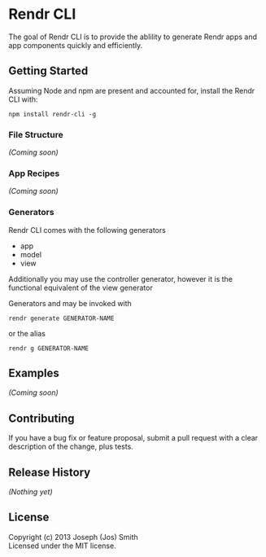 # Rendr CLI

The goal of Rendr CLI is to provide the ablility to generate Rendr apps and app components quickly and efficiently.


## Getting Started

Assuming Node and npm are present and accounted for, install the Rendr CLI with:

    npm install rendr-cli -g

### File Structure
_(Coming soon)_


### App Recipes
_(Coming soon)_

### Generators

Rendr CLI comes with the following generators

- app
- model
- view

Additionally you may use the controller generator, however it is the functional equivalent of the view generator

Generators and may be invoked with 

    rendr generate GENERATOR-NAME

or the alias

	rendr g GENERATOR-NAME

## Examples
_(Coming soon)_

## Contributing
If you have a bug fix or feature proposal, submit a pull request with a clear description of the change, plus tests.

## Release History
_(Nothing yet)_

## License
Copyright (c) 2013 Joseph (Jos) Smith  
Licensed under the MIT license.
